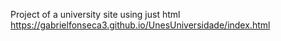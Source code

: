 Project of a university site using just html
https://gabrielfonseca3.github.io/UnesUniversidade/index.html
